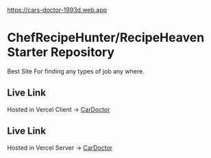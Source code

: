 https://cars-doctor-1993d.web.app
# ChefRecipeHunter/RecipeHeaven Starter Repository

Best Site For finding any types of job any where.



## Live Link
Hosted in Vercel Client -> [CarDoctor](https://cars-doctor-1993d.web.app)
## Live Link
Hosted in Vercel Server -> [CarDoctor](https://car-doctor-server-react-firebase-mongodb.vercel.app/
)